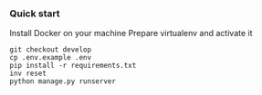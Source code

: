 ### Quick start

Install Docker on your machine
Prepare virtualenv and activate it
```shell script
git checkout develop
cp .env.example .env
pip install -r requirements.txt
inv reset
python manage.py runserver
```
